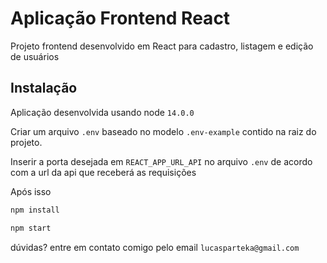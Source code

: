 # Aplicação Frontend React

Projeto frontend desenvolvido em React para cadastro, listagem e edição de usuários


## Instalação

Aplicação desenvolvida usando node `14.0.0`

Criar um arquivo `.env` baseado no modelo `.env-example` contido na raiz do projeto.

Inserir a porta desejada em `REACT_APP_URL_API` no arquivo `.env` de acordo com a url da api que receberá as requisições

Após isso

```bash
npm install
```

```bash
npm start
```

dúvidas? entre em contato comigo pelo email `lucasparteka@gmail.com`